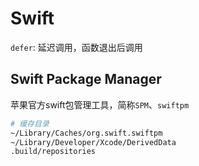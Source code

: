 # Swift

`defer`: 延迟调用，函数退出后调用
## Swift Package Manager

苹果官方swift包管理工具，简称`SPM`、`swiftpm`

```bash
# 缓存目录
~/Library/Caches/org.swift.swiftpm
~/Library/Developer/Xcode/DerivedData
.build/repositories
```

